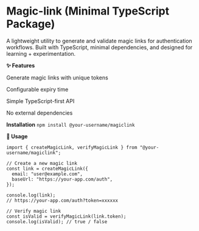 # Magic-link (Minimal TypeScript Package)
A lightweight utility to generate and validate magic links for authentication workflows.
Built with TypeScript, minimal dependencies, and designed for learning + experimentation.

**✨ Features**

Generate magic links with unique tokens

Configurable expiry time

Simple TypeScript-first API

No external dependencies

**Installation**
```npm install @your-username/magiclink```

**🚀 Usage**
```
import { createMagicLink, verifyMagicLink } from "@your-username/magiclink";

// Create a new magic link
const link = createMagicLink({
  email: "user@example.com",
  baseUrl: "https://your-app.com/auth",
});

console.log(link);
// https://your-app.com/auth?token=xxxxxx

// Verify magic link
const isValid = verifyMagicLink(link.token);
console.log(isValid); // true / false

```

